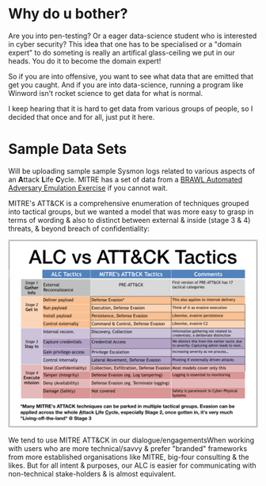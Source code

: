 # Why do u bother?
Are you into pen-testing? Or a eager data-science student who is interested in cyber security? This idea that one has to be specialised or a "domain expert" to do someting is really an artifical glass-ceiling we put in our heads. You do it to become the domain expert!

So if you are into offensive, you want to see what data that are emitted that get you caught. And if you are into data-science, running a program like Winword isn't rocket science to get data for what is normal. 

I keep hearing that it is hard to get data from various groups of people, so I decided that once and for all, just put it here. 

# Sample Data Sets

Will be uploading sample sample Sysmon logs related to various aspects of an **A**ttack **L**ife **C**ycle. MITRE has a set of data from a [BRAWL Automated Adversary Emulation Exercise](https://github.com/mitre/brawl-public-game-001/tree/master/data) if you cannot wait.

MITRE's ATT&CK is a comprehensive enumeration of techniques grouped into tactical groups, but we wanted a model that was more easy to grasp in terms of wording & also to distinct between external & inside (stage 3 & 4) threats, & beyond breach of confidentiality:

![](alcVSattack.png)

We tend to use MITRE ATT&CK in our dialogue/engagementsWhen working with users who are more technical/savvy & prefer "branded" frameworks from more established organisations like MITRE, big-four consulting & the likes. But for all intent & purposes, our ALC is easier for communicating with non-technical stake-holders & is almost equivalent.

